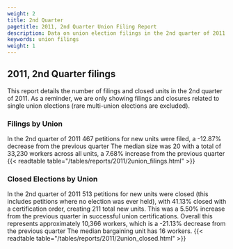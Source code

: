 ```yaml
---
weight: 2
title: 2nd Quarter
pagetitle: 2011, 2nd Quarter Union Filing Report
description: Data on union election filings in the 2nd quarter of 2011
keywords: union filings
weight: 1
---
```


## 2011, 2nd Quarter filings

This report details the number of filings and closed units in the 2nd quarter of 2011. As a reminder, we are only showing filings and closures related to single union elections (rare multi-union elections are excluded).

### Filings by Union
In the 2nd quarter of 2011 467 petitions for new units were filed, a -12.87% decrease from the previous quarter The median size was 20 with a total of 33,230 workers across all units, a 7.68% increase from the previous quarter
{{< readtable table="/tables/reports/2011/2union_filings.html" >}}

### Closed Elections by Union
In the 2nd quarter of 2011 513 petitions for new units were closed (this includes petitions where no election was ever held), with 41.13% closed with a certification order, creating 211 total new units. This was a 5.50% increase from the previous quarter in successful union certifications. Overall this represents approximately 10,366 workers, which is a -21.13% decrease from the previous quarter The median bargaining unit has 16 workers.
{{< readtable table="/tables/reports/2011/2union_closed.html" >}}
